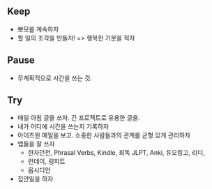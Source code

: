 ## Keep
- 뽀모를 계속하자
- 할 일의 조각을 만들자! => 행복한 기분을 적자
## Pause
- 무계획적으로 시간을 쓰는 것.
## Try
- 매일 아침 글을 쓰자. 긴 프로젝트로 유용한 글을.
- 내가 어디에 시간을 쓰는지 기록하자
- 아이즈원 매일을 보고. 소중한 사람들과의 관계를 균형 있게 관리하자
- 앱들을 잘 쓰자
	- 한자던전, Phrasal Verbs, Kindle, 회독 JLPT, Anki, 듀오링고, 리디, 
	- 런데이, 링피트
	- 옵시디언
- 집안일을 하자